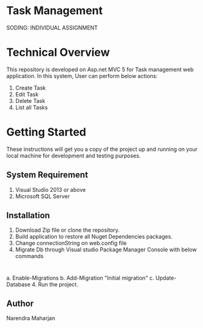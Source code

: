 # Task Management
SODING: INDIVIDUAL ASSIGNMENT


# Technical Overview

This repository is developed on Asp.net MVC 5 for Task management web application. In this system, User can perform below actions:

1. Create Task
2. Edit Task
4. Delete Task
5. List all Tasks



# Getting Started
These instructions will get you a copy of the project up and running on your local machine for development and testing purposes.

## System Requirement
1. Visual Studio 2013 or above
2. Microsoft SQL Server


## Installation


1. Download Zip file or clone the repository.
2. Build application to restore all Nuget Dependencies packages.
3. Change connectionString on web.config file
3. Migrate Db through Visual studio Package Manager Console with below commands
# 
  a. Enable-Migrations
  b. Add-Migration "Initial migration"
  c. Update-Database
4. Run the project.


## Author
Narendra Maharjan




